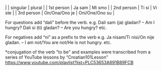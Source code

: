 |	     | singular      | plural         |
| 1st person | Ja sam	     | Mi smo         |
| 2nd person | Ti si	     | Vi ste         |
| 3rd person | On/Ona/Ono je | Oni/One/Ono su |

For questions add “dali” before the verb.
e.g.  Dali sam (ja) gladan? – Am I hungry?   Dali si (ti) gladan? – Are you hungry?  etc.

For negatives add “ni” as a prefix to the verb
e.g.  Ja nisam/Ti nisi/On nije gladan. – I am not/You are not/He is not hungry.  etc.

*conjugation of the verb "to be" and examples were transcribed from a series of YouTube lessons by “Croatian101Lesson” 
https://www.youtube.com/playlist?list=PLC53653A691B89FCB
